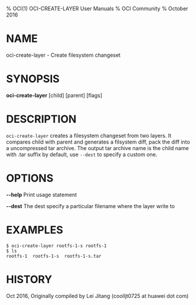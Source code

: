 % OCI(1) OCI-CREATE-LAYER User Manuals
% OCI Community
% October 2016
# NAME
oci-create-layer \- Create filesystem changeset

# SYNOPSIS
**oci-create-layer** [child] [parent] [flags]

# DESCRIPTION
`oci-create-layer` creates a filesystem changeset from two layers. It compares child with parent and generates a filsystem diff, pack the diff into a uncompressed tar archive. The output tar archive name is the child name with .tar suffix by default, use `--dest` to specify a custom one.

# OPTIONS
**--help**
  Print usage statement

**--dest**
The dest specify a particular filename where the layer write to

# EXAMPLES
```
$ oci-create-layer rootfs-1-s rootfs-1
$ ls
rootfs-1  rootfs-1-s  rootfs-1-s.tar

```

# HISTORY
Oct 2016, Originally compiled by Lei Jitang (coolljt0725 at huawei dot com)
